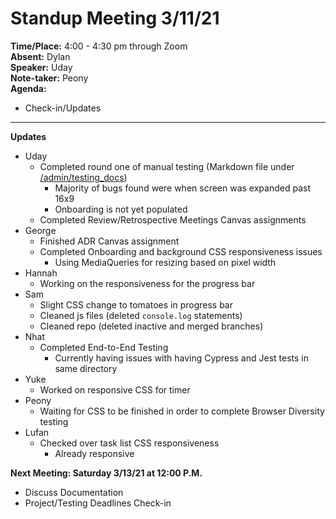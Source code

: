 # Standup Meeting 3/11/21
**Time/Place:** 4:00 - 4:30 pm through Zoom <br/>
**Absent:** Dylan <br/>
**Speaker:** Uday <br/>
**Note-taker:** Peony <br/>
**Agenda:**
* Check-in/Updates
***
**Updates**
* Uday
  - Completed round one of manual testing (Markdown file under [/admin/testing_docs](https://github.com/UdayKalra/cse110-w21-group15/blob/main/admin/testing_docs/manual_testing_round_one.md))
    + Majority of bugs found were when screen was expanded past 16x9
    + Onboarding is not yet populated
  - Completed Review/Retrospective Meetings Canvas assignments
* George
  - Finished ADR Canvas assignment
  - Completed Onboarding and background CSS responsiveness issues
    + Using MediaQueries for resizing based on pixel width
* Hannah
  - Working on the responsiveness for the progress bar
* Sam
  - Slight CSS change to tomatoes in progress bar
  - Cleaned js files (deleted `console.log` statements)
  - Cleaned repo (deleted inactive and merged branches)
* Nhat
  - Completed End-to-End Testing
    + Currently having issues with having Cypress and Jest tests in same directory
* Yuke
  - Worked on responsive CSS for timer
* Peony
  - Waiting for CSS to be finished in order to complete Browser Diversity testing
* Lufan
  - Checked over task list CSS responsiveness
    + Already responsive

**Next Meeting: Saturday 3/13/21 at 12:00 P.M.**
* Discuss Documentation
* Project/Testing Deadlines Check-in



